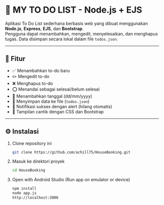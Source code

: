 # 📝 MY TO DO LIST - Node.js + EJS

Aplikasi To Do List sederhana berbasis web yang dibuat menggunakan **Node.js**, **Express**, **EJS**, dan **Bootstrap**.  
Pengguna dapat menambahkan, mengedit, menyelesaikan, dan menghapus tugas. Data disimpan secara lokal dalam file `todos.json`.

---

## 🚀 Fitur

- ✅ Menambahkan to-do baru
- ✏️ Mengedit to-do
- ❌ Menghapus to-do
- ⭕ Menandai sebagai selesai/belum selesai
- 📅 Menambahkan tanggal (dd/mm/yyyy)
- 💾 Menyimpan data ke file (`todos.json`)
- 💬 Notifikasi sukses dengan alert (hilang otomatis)
- 🎨 Tampilan cantik dengan CSS dan Bootstrap


---

## ⚙️ Instalasi

1. Clone repository ini  
   ```bash
   git clone https://github.com/achill75/HouseBooking.git
2. Masuk ke direktori proyek
   ```bash
   cd HouseBooking
3. Open with Android Studio
   (Run app on emulator or device)
   ```bash
   npm install
   node app.js
   http://localhost:3000

  

  
   
   
   


